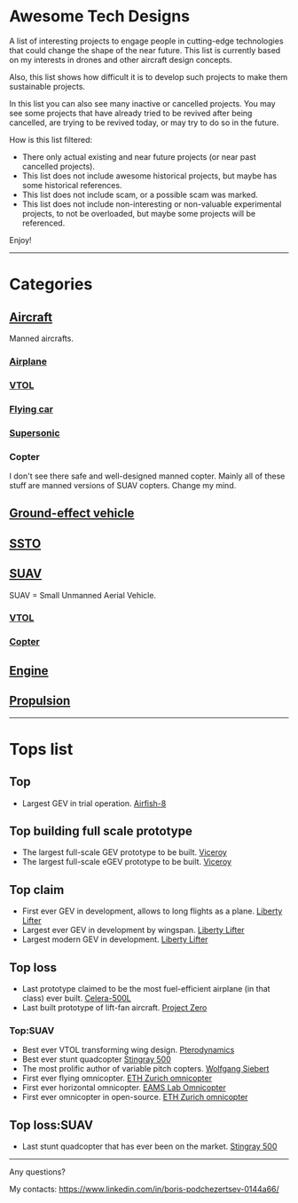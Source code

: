 Awesome Tech Designs
====================

A list of interesting projects to engage people in cutting-edge technologies that could change the shape of the near future.
This list is currently based on my interests in drones and other aircraft design concepts.

Also, this list shows how difficult it is to develop such projects to make them sustainable projects.

In this list you can also see many inactive or cancelled projects.
You may see some projects that have already tried to be revived after being cancelled, are trying to be revived today, or may try to do so in the future.

How is this list filtered:
- There only actual existing and near future projects (or near past cancelled projects).
- This list does not include awesome historical projects, but maybe has some historical references.
- This list does not include scam, or a possible scam was marked.
- This list does not include non-interesting or non-valuable experimental projects, to not be overloaded,
but maybe some projects will be referenced.

Enjoy!

---

# Categories

## [Aircraft](Aircraft.md)

Manned aircrafts.

### [Airplane](Airplane.md)

### [VTOL](VTOL.md)

### [Flying car](FlyingCar.md)

### [Supersonic](Supersonic.md)

### Copter

I don't see there safe and well-designed manned copter. Mainly all of these stuff are manned versions of SUAV copters.
Change my mind.

## [Ground-effect vehicle](GEV.md)

## [SSTO](SSTO.md)

## [SUAV](SUAV.md)

SUAV = Small Unmanned Aerial Vehicle.

### [VTOL](SUAV.VTOL.md)

### [Copter](SUAV.Copter.md)

## [Engine](Engine.md)

## [Propulsion](Propulsion.md)

---

# Tops list

## Top
- Largest GEV in trial operation. [Airfish-8](GEV.md#airfish-8)

## Top building full scale prototype
- The largest full-scale GEV prototype to be built. [Viceroy](GEV.md#viceroy)
- The largest full-scale eGEV prototype to be built. [Viceroy](GEV.md#viceroy)

## Top claim
- First ever GEV in development, allows to long flights as a plane. [Liberty Lifter](GEV.md#liberty-lifter)
- Largest ever GEV in development by wingspan. [Liberty Lifter](GEV.md#liberty-lifter)
- Largest modern GEV in development. [Liberty Lifter](GEV.md#liberty-lifter)

## Top loss
- Last prototype claimed to be the most fuel-efficient airplane (in that class) ever built. [Celera-500L](Airplane#otto-celera-500l)
- Last built prototype of lift-fan aircraft. [Project Zero](VTOL.md#project-zero)

### Top:SUAV
- Best ever VTOL transforming wing design. [Pterodynamics](SUAV.VTOL.md#pterodynamics)
- Best ever stunt quadcopter [Stingray 500](SUAV.VariablePitchCopter.md#stingray-500)
- The most prolific author of variable pitch copters. [Wolfgang Siebert](SUAV.VariablePitchCopter.md#wolfgang-sieberts-variable-pitch-copters)
- First ever flying omnicopter. [ETH Zurich omnicopter](SUAV.Omnicopter.md#eth-zurich-omnicopter)
- First ever horizontal omnicopter. [EAMS Lab Omnicopter](SUAV.Omnicopter.md#eth-zurich-omnicopter)
- First ever omnicopter in open-source. [ETH Zurich omnicopter](SUAV.Omnicopter.md#eams-lab-omnicopter)

## Top loss:SUAV
- Last stunt quadcopter that has ever been on the market. [Stingray 500](SUAV.VariablePitchCopter.md#stingray-500)

---

Any questions?

My contacts: https://www.linkedin.com/in/boris-podchezertsev-0144a66/


